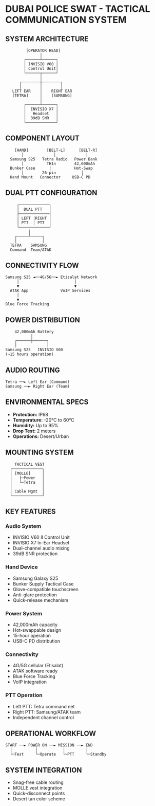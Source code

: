 # DUBAI POLICE SWAT - TACTICAL COMMUNICATION SYSTEM

## SYSTEM ARCHITECTURE

```
         [OPERATOR HEAD]
               │
        ┌──────┴──────┐
        │ INVISIO V60 │
        │ Control Unit│
        └──────┬──────┘
               │
      ┌────────┼────────┐
      │        │        │
   LEFT EAR    │    RIGHT EAR
   [TETRA]     │    [SAMSUNG]
               │
        ┌──────┴──────┐
        │  INVISIO X7 │
        │   Headset   │
        │  39dB SNR   │
        └─────────────┘
```

## COMPONENT LAYOUT

```
    [HAND]        [BELT-L]      [BELT-R]
       │             │             │
  Samsung S25   Tetra Radio   Power Bank
       │          TH1n        42,000mAh
  Bunker Case      │          Hot-Swap
       │        26-pin           │
  Hand Mount   Connector     USB-C PD
```

## DUAL PTT CONFIGURATION

```
     ┌─────────────┐
     │  DUAL PTT   │
     ├─────────────┤
     │ LEFT │RIGHT │
     │ PTT  │ PTT  │
     └─────────────┘
          │
    ┌─────┴─────┐
    │           │
  TETRA    SAMSUNG
  Command  Team/ATAK
```

## CONNECTIVITY FLOW

```
Samsung S25 ◄──4G/5G──► Etisalat Network
     │                        │
     ▼                        ▼
  ATAK App              VoIP Services
     │
     ▼
Blue Force Tracking
```

## POWER DISTRIBUTION

```
    42,000mAh Battery
           │
    ┌──────┼──────┐
    │             │
Samsung S25   INVISIO V60
(~15 hours operation)
```

## AUDIO ROUTING

```
Tetra ──► Left Ear (Command)
Samsung ──► Right Ear (Team)
```

## ENVIRONMENTAL SPECS
- **Protection:** IP68
- **Temperature:** -20°C to 60°C
- **Humidity:** Up to 95%
- **Drop Test:** 2 meters
- **Operations:** Desert/Urban

## MOUNTING SYSTEM

```
    TACTICAL VEST
  ┌─────────────┐
  │ [MOLLE]     │
  │   ├─Power   │
  │   └─Tetra   │
  │             │
  │ Cable Mgmt  │
  └─────────────┘
```

## KEY FEATURES

### Audio System
- INVISIO V60 II Control Unit
- INVISIO X7 In-Ear Headset
- Dual-channel audio mixing
- 39dB SNR protection

### Hand Device
- Samsung Galaxy S25
- Bunker Supply Tactical Case
- Glove-compatible touchscreen
- Anti-glare protection
- Quick-release mechanism

### Power System
- 42,000mAh capacity
- Hot-swappable design
- 15-hour operation
- USB-C PD distribution

### Connectivity
- 4G/5G cellular (Etisalat)
- ATAK software ready
- Blue Force Tracking
- VoIP integration

### PTT Operation
- Left PTT: Tetra command net
- Right PTT: Samsung/ATAK team
- Independent channel control

## OPERATIONAL WORKFLOW

```
START ──► POWER ON ──► MISSION ──► END
  │          │           │         │
  └─Test     └─Operate   └─PTT     └─Standby
```

## SYSTEM INTEGRATION
- Snag-free cable routing
- MOLLE vest integration
- Quick-disconnect points
- Desert tan color scheme
